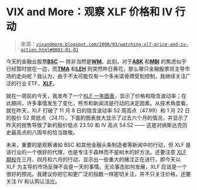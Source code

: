<!--yml

类别：未分类

日期：2024-05-18 18:40:57

-->

# VIX and More：观察 XLF 价格和 IV 行动

> 来源：[`vixandmore.blogspot.com/2008/03/watching-xlf-price-and-iv-action.html#0001-01-01`](http://vixandmore.blogspot.com/2008/03/watching-xlf-price-and-iv-action.html#0001-01-01)

今天的金融业股票[**BSC**](http://finance.google.com/finance?q=bsc) — 除非当然是[**WM**](http://finance.google.com/finance?q=wm)。此刻，对于[**ABK**](http://finance.google.com/finance?q=abk) 和[**MBI**](http://finance.google.com/finance?q=mbi) 的焦虑似乎已经暂时放在一边，而[**TMA**](http://finance.google.com/finance?q=tma) 和[**LEH**](http://finance.google.com/finance?q=leh) 则突然昨日黄花，那么哪只金融股票将主导市场的走向呢？我认为，由于不太可能仅有一个多米诺骨牌受到控制，我继续关注广泛的行业 ETF，[**XLF**](http://finance.google.com/finance?q=xlf)。

就在一周前的今天，我发布了一个[XLF 一年图表](http://vixandmore.blogspot.com/2008/03/ise-implied-volatility-charts.html)，显示了价格和隐含波动率；在此期间，许多事情发生了变化，熊市和新闻流是行动的决定因素。从技术角度看，就在昨天，XLF 打破了 11 月 8 日的隐含波动率 52 周高点（47.99）和 1 月 22 日的股价 52 周低点（24.11）。下面的图表放大显示了过去六个月的情况，并显示了昨天的抛售导致了新的股价低点 23.50 和 IV 高点 54.52 —— 这是对纳斯达克历史最高点的八周年的恰当致敬。

未来，重要的是观察诸如 BSC 和其他金融头条制造者等新闻中的行动，但 XLF 是该行业的一个很好的代理，也是专注于森林而不是树木的好方法。还要注意 [XLF 期权](http://www.888options.com/institutional/market/calls.jsp)在三月、四月和六月的行动，显示出一些重大的赌注正在进行，即今天以 XLF 为主导的市场反弹不会是一天的事情。无论事态如何发展，XLF 应该是一个很好的预兆。我建议你把它和更广泛的指数一样密切关注，并不只关注价格，还要关注 IV 和认购认沽比。
